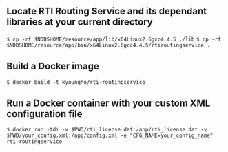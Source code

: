 ## Locate RTI Routing Service and its dependant libraries at your current directory
`$ cp -rf $NDDSHOME/resource/app/lib/x64Linux2.6gcc4.4.5 ./lib`
`$ cp -rf $NDDSHOME/resource/app/bin/x64Linux2.6gcc4.4.5/rtiroutingservice .`

## Build a Docker image
`$ docker build -t kyoungho/rti-routingservice`

## Run a Docker container with your custom XML configuration file
`$ docker run -tdi -v $PWD/rti_license.dat:/app/rti_license.dat -v $PWD/your_config.xml:/app/config.xml -e "CFG_NAME=your_config_name" rti-routingservice`
